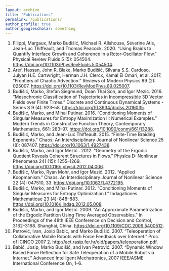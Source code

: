 ```yaml
---
layout: archive
title: "Publications"
permalink: /publications/
author_profile: true
author.googlescholar: something
---
```


  1. Filippi, Margaux, Marko Budišić, Michael R. Allshouse, Séverine Atis, Jean-Luc Thiffeault, and Thomas Peacock. 2020. “Using Braids to Quantify Interface Growth and Coherence in a Rotor-Oscillator Flow.” Physical Review Fluids 5 (5): 054504. https://doi.org/10.1103/PhysRevFluids.5.054504.
  1. Aref, Hassan, John R. Blake, Marko Budišić, Silvana S.S. Cardoso, Julyan H.E. Cartwright, Herman J.H. Clercx, Kamal El Omari, et al. 2017. “Frontiers of Chaotic Advection.” Reviews of Modern Physics 89 (2): 025007. <https://doi.org/10.1103/RevModPhys.89.025007>.
  1. Budišić, Marko, Stefan Siegmund, Doan Thai Son, and Igor Mezić. 2016. “Mesochronic Classification of Trajectories in Incompressible 3D Vector Fields over Finite Times.” Discrete and Continuous Dynamical Systems - Series S 9 (4): 923–58. <https://doi.org/10.3934/dcdss.2016035>.
  1. Budišić, Marko, and Mihai Putinar. 2016. “Conditioning Moments of Singular Measures for Entropy Maximization II: Numerical Examples.” Modern Trends in Constructive Function Theory, Contemporary Mathematics, 661: 283–97. <https://doi.org/10.1090/conm/661/13288>.
  1. Budišić, Marko, and Jean-Luc Thiffeault. 2015. “Finite-Time Braiding Exponents.” Chaos: An Interdisciplinary Journal of Nonlinear Science 25 (8): 087407. <https://doi.org/10.1063/1.4927438>.
  1. Budišić, Marko, and Igor Mezić.. 2012. “Geometry of the Ergodic Quotient Reveals Coherent Structures in Flows.” Physica D: Nonlinear Phenomena 241 (15): 1255–1269. <https://doi.org/10.1016/j.physd.2012.04.006>.
  1. Budišić, Marko, Ryan Mohr, and Igor Mezić. 2012. “Applied Koopmanism.” Chaos. An Interdisciplinary Journal of Nonlinear Science 22 (4): 047510, 33. <https://doi.org/10.1063/1.4772195>.
  1. Budišić, Marko, and Mihai Putinar. 2012. “Conditioning Moments of Singular Measures for Entropy Optimization I.” Indagationes Mathematicae 23 (4): 848–883. <https://doi.org/10.1016/j.indag.2012.05.008>.
  1. Budišić, Marko, and Igor Mezić. 2009. “An Approximate Parametrization of the Ergodic Partition Using Time Averaged Observables.” In Proceedings of the 48th IEEE Conference on Decision and Control, 3162–3168. Shanghai, China. <https://doi.org/10.1109/CDC.2009.5400512>.
  1. Petrović, Ivan, Josip Babić, and Marko Budišić. 2007. “Teleoperation of Collaborative Mobile Robots with Force Feedback over Internet.” Proc. of ICINCO 2007 2. <http://act.rasip.fer.hr/old/papers/teleoperation.pdf>.
  1. Babić, Josip, Marko Budišić, and Ivan Petrović. 2007. “Dynamic Window Based Force Reflection for Safe Teleoperation of a Mobile Robot via Internet.” Advanced Intelligent Mechatronics, 2007 IEEE/ASME International Conference On, 1–6.


<!-- {% if author.googlescholar %} -->
<!--   You can also find my articles on <u><a href="{{author.googlescholar}}">my Google Scholar profile</a>.</u> -->
<!-- {% endif %} -->

<!-- {% include base_path %} -->

<!-- {% for post in site.publications reversed %} -->
<!--   {% include archive-single.html %} -->
<!-- {% endfor %} -->
